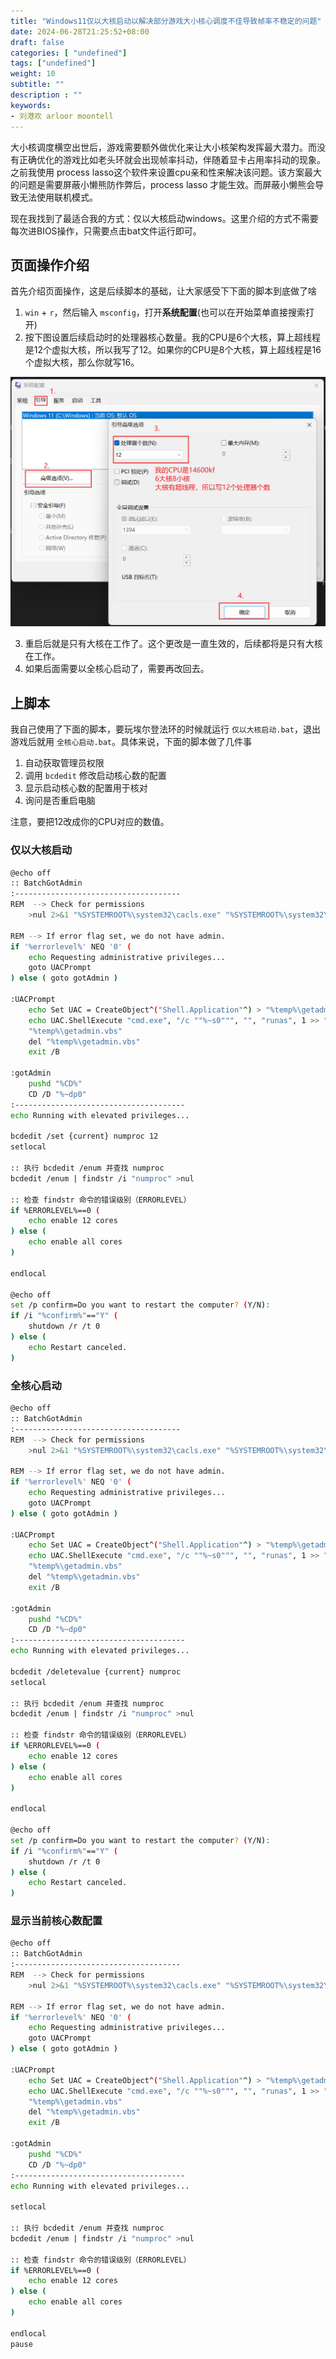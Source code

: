 ```yaml
---
title: "Windows11仅以大核启动以解决部分游戏大小核心调度不佳导致帧率不稳定的问题"
date: 2024-06-28T21:25:52+08:00
draft: false
categories: [ "undefined"]
tags: ["undefined"]
weight: 10
subtitle: ""
description : ""
keywords:
- 刘港欢 arloor moontell
---
```


大小核调度横空出世后，游戏需要额外做优化来让大小核架构发挥最大潜力。而没有正确优化的游戏比如老头环就会出现帧率抖动，伴随着显卡占用率抖动的现象。之前我使用 process lasso这个软件来设置cpu亲和性来解决该问题。该方案最大的问题是需要屏蔽小懒熊防作弊后，process lasso 才能生效。而屏蔽小懒熊会导致无法使用联机模式。

现在我找到了最适合我的方式：仅以大核启动windows。这里介绍的方式不需要每次进BIOS操作，只需要点击bat文件运行即可。

## 页面操作介绍

首先介绍页面操作，这是后续脚本的基础，让大家感受下下面的脚本到底做了啥

1. `win` + `r`，然后输入 `msconfig`，打开**系统配置**(也可以在开始菜单直接搜索打开)
2. 按下图设置后续启动时的处理器核心数量。我的CPU是6个大核，算上超线程是12个虚拟大核，所以我写了12。如果你的CPU是8个大核，算上超线程是16个虚拟大核，那么你就写16。

![alt text](/img/msconfig-procnum.png)

3. 重启后就是只有大核在工作了。这个更改是一直生效的，后续都将是只有大核在工作。
4. 如果后面需要以全核心启动了，需要再改回去。

## 上脚本

我自己使用了下面的脚本，要玩埃尔登法环的时候就运行 `仅以大核启动.bat`，退出游戏后就用 `全核心启动.bat`。具体来说，下面的脚本做了几件事

1. 自动获取管理员权限
2. 调用 `bcdedit` 修改启动核心数的配置
3. 显示启动核心数的配置用于核对
4. 询问是否重启电脑

注意，要把12改成你的CPU对应的数值。

### 仅以大核启动

```bash
@echo off
:: BatchGotAdmin
:-------------------------------------
REM  --> Check for permissions
    >nul 2>&1 "%SYSTEMROOT%\system32\cacls.exe" "%SYSTEMROOT%\system32\config\system"

REM --> If error flag set, we do not have admin.
if '%errorlevel%' NEQ '0' (
    echo Requesting administrative privileges...
    goto UACPrompt
) else ( goto gotAdmin )

:UACPrompt
    echo Set UAC = CreateObject^("Shell.Application"^) > "%temp%\getadmin.vbs"
    echo UAC.ShellExecute "cmd.exe", "/c ""%~s0""", "", "runas", 1 >> "%temp%\getadmin.vbs"
    "%temp%\getadmin.vbs"
    del "%temp%\getadmin.vbs"
    exit /B

:gotAdmin
    pushd "%CD%"
    CD /D "%~dp0"
:--------------------------------------
echo Running with elevated privileges...

bcdedit /set {current} numproc 12
setlocal

:: 执行 bcdedit /enum 并查找 numproc
bcdedit /enum | findstr /i "numproc" >nul

:: 检查 findstr 命令的错误级别（ERRORLEVEL）
if %ERRORLEVEL%==0 (
    echo enable 12 cores
) else (
    echo enable all cores
)

endlocal

@echo off
set /p confirm=Do you want to restart the computer? (Y/N): 
if /i "%confirm%"=="Y" (
    shutdown /r /t 0
) else (
    echo Restart canceled.
)
```

### 全核心启动

```bash
@echo off
:: BatchGotAdmin
:-------------------------------------
REM  --> Check for permissions
    >nul 2>&1 "%SYSTEMROOT%\system32\cacls.exe" "%SYSTEMROOT%\system32\config\system"

REM --> If error flag set, we do not have admin.
if '%errorlevel%' NEQ '0' (
    echo Requesting administrative privileges...
    goto UACPrompt
) else ( goto gotAdmin )

:UACPrompt
    echo Set UAC = CreateObject^("Shell.Application"^) > "%temp%\getadmin.vbs"
    echo UAC.ShellExecute "cmd.exe", "/c ""%~s0""", "", "runas", 1 >> "%temp%\getadmin.vbs"
    "%temp%\getadmin.vbs"
    del "%temp%\getadmin.vbs"
    exit /B

:gotAdmin
    pushd "%CD%"
    CD /D "%~dp0"
:--------------------------------------
echo Running with elevated privileges...

bcdedit /deletevalue {current} numproc
setlocal

:: 执行 bcdedit /enum 并查找 numproc
bcdedit /enum | findstr /i "numproc" >nul

:: 检查 findstr 命令的错误级别（ERRORLEVEL）
if %ERRORLEVEL%==0 (
    echo enable 12 cores
) else (
    echo enable all cores
)

endlocal

@echo off
set /p confirm=Do you want to restart the computer? (Y/N): 
if /i "%confirm%"=="Y" (
    shutdown /r /t 0
) else (
    echo Restart canceled.
)
```


### 显示当前核心数配置

```bash
@echo off
:: BatchGotAdmin
:-------------------------------------
REM  --> Check for permissions
    >nul 2>&1 "%SYSTEMROOT%\system32\cacls.exe" "%SYSTEMROOT%\system32\config\system"

REM --> If error flag set, we do not have admin.
if '%errorlevel%' NEQ '0' (
    echo Requesting administrative privileges...
    goto UACPrompt
) else ( goto gotAdmin )

:UACPrompt
    echo Set UAC = CreateObject^("Shell.Application"^) > "%temp%\getadmin.vbs"
    echo UAC.ShellExecute "cmd.exe", "/c ""%~s0""", "", "runas", 1 >> "%temp%\getadmin.vbs"
    "%temp%\getadmin.vbs"
    del "%temp%\getadmin.vbs"
    exit /B

:gotAdmin
    pushd "%CD%"
    CD /D "%~dp0"
:--------------------------------------
echo Running with elevated privileges...

setlocal

:: 执行 bcdedit /enum 并查找 numproc
bcdedit /enum | findstr /i "numproc" >nul

:: 检查 findstr 命令的错误级别（ERRORLEVEL）
if %ERRORLEVEL%==0 (
    echo enable 12 cores
) else (
    echo enable all cores
)

endlocal
pause
```